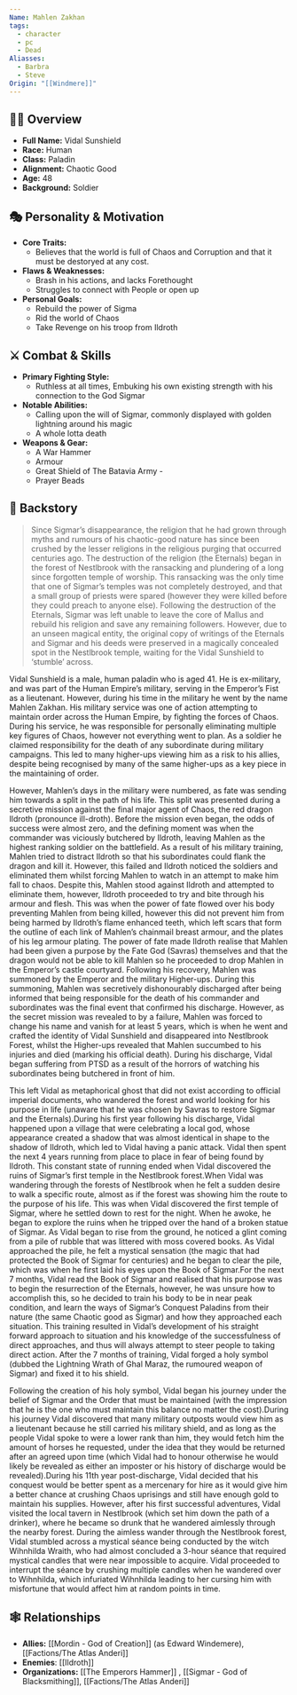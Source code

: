 ```yaml
---
Name: Mahlen Zakhan
tags:
  - character
  - pc
  - Dead
Aliasses:
  - Barbra
  - Steve
Origin: "[[Windmere]]"
---
```

## 🧑‍🎤 Overview
- **Full Name:** Vidal Sunshield
- **Race:**  Human
- **Class:**  Paladin
- **Alignment:**  Chaotic Good
- **Age:**  48
- **Background:**  Soldier  

## 🎭 Personality & Motivation
- **Core Traits:**  
	- Believes that the world is full of Chaos and Corruption and that it must be destoryed at any cost. 	 
- **Flaws & Weaknesses:**
	- Brash in his actions, and lacks Forethought
	- Struggles to connect with People or open up
- **Personal Goals:**  
	- Rebuild the power of  Sigma
	- Rid the world of Chaos
	- Take Revenge on his troop from Ildroth

## ⚔️ Combat & Skills
- **Primary Fighting Style:**  
	- Ruthless at all times, Embuking his own existing strength with his connection to the God Sigmar 
- **Notable Abilities:**  
	- Calling upon the will of Sigmar, commonly displayed with golden lightning around his magic
	- A whole lotta death
- **Weapons & Gear:**  
	- A War Hammer
	- Armour
	- Great Shield of The Batavia Army - 
	- Prayer Beads

## 📖 Backstory
>Since Sigmar’s disappearance, the religion that he had grown through myths and rumours of his chaotic-good nature has since been crushed by the lesser religions in the religious purging that occurred centuries ago. The destruction of the religion (the Eternals) began in the forest of Nestlbrook with the ransacking and plundering of a long since forgotten temple of worship. This ransacking was the only time that one of Sigmar’s temples was not completely destroyed, and that a small group of priests were spared (however they were killed before they could preach to anyone else). Following the destruction of the Eternals, Sigmar was left unable to leave the core of Mallus and rebuild his religion and save any remaining followers. However, due to an unseen magical entity, the original copy of writings of the Eternals and Sigmar and his deeds were preserved in a magically concealed spot in the Nestlbrook temple, waiting for the Vidal Sunshield to ‘stumble’ across.

Vidal Sunshield is a male, human paladin who is aged 41. He is ex-military, and was part of the Human Empire’s military, serving in the Emperor’s Fist as a lieutenant. However, during his time in the military he went by the name Mahlen Zakhan. His military service was one of action attempting to maintain order across the Human Empire, by fighting the forces of Chaos. During his service, he was responsible for personally eliminating multiple key figures of Chaos, however not everything went to plan. As a soldier he claimed responsibility for the death of any subordinate during military campaigns. This led to many higher-ups viewing him as a risk to his allies, despite being recognised by many of the same higher-ups as a key piece in the maintaining of order.

However, Mahlen’s days in the military were numbered, as fate was sending him towards a split in the path of his life. This split was presented during a secretive mission against the final major agent of Chaos, the red dragon Ildroth (pronounce ill-droth). Before the mission even began, the odds of success were almost zero, and the defining moment was when the commander was viciously butchered by Ildroth, leaving Mahlen as the highest ranking soldier on the battlefield. As a result of his military training, Mahlen tried to distract Ildroth so that his subordinates could flank the dragon and kill it. However, this failed and Ildroth noticed the soldiers and eliminated them whilst forcing Mahlen to watch in an attempt to make him fall to chaos. Despite this, Mahlen stood against Ildroth and attempted to eliminate them, however, Ildroth proceeded to try and bite through his armour and flesh. This was when the power of fate flowed over his body preventing Mahlen from being killed, however this did not prevent him from being harmed by Ildroth’s flame enhanced teeth, which left scars that form the outline of each link of Mahlen’s chainmail breast armour, and the plates of his leg armour plating. The power of fate made Ildroth realise that Mahlen had been given a purpose by the Fate God (Savras) themselves and that the dragon would not be able to kill Mahlen so he proceeded to drop Mahlen in the Emperor’s castle courtyard. Following his recovery, Mahlen was summoned by the Emperor and the military Higher-ups. During this summoning, Mahlen was secretively dishonourably discharged after being informed that being responsible for the death of his commander and subordinates was the final event that confirmed his discharge. However, as the secret mission was revealed to by a failure, Mahlen was forced to change his name and vanish for at least 5 years, which is when he went and crafted the identity of Vidal Sunshield and disappeared into Nestlbrook Forest, whilst the Higher-ups revealed that Mahlen succumbed to his injuries and died (marking his official death). During his discharge, Vidal began suffering from PTSD as a result of the horrors of watching his subordinates being butchered in front of him.

This left Vidal as metaphorical ghost that did not exist according to official imperial documents, who wandered the forest and world looking for his purpose in life (unaware that he was chosen by Savras to restore Sigmar and the Eternals).During his first year following his discharge, Vidal happened upon a village that were celebrating a local god, whose appearance created a shadow that was almost identical in shape to the shadow of Ildroth, which led to Vidal having a panic attack. Vidal then spent the next 4 years running from place to place in fear of being found by Ildroth. This constant state of running ended when Vidal discovered the ruins of Sigmar’s first temple in the Nestlbrook forest.When Vidal was wandering through the forests of Nestlbrook when he felt a sudden desire to walk a specific route, almost as if the forest was showing him the route to the purpose of his life. This was when Vidal discovered the first temple of Sigmar, where he settled down to rest for the night. When he awoke, he began to explore the ruins when he tripped over the hand of a broken statue of Sigmar. As Vidal began to rise from the ground, he noticed a glint coming from a pile of rubble that was littered with moss covered books. As Vidal approached the pile, he felt a mystical sensation (the magic that had protected the Book of Sigmar for centuries) and he began to clear the pile, which was when he first laid his eyes upon the Book of Sigmar.For the next 7 months, Vidal read the Book of Sigmar and realised that his purpose was to begin the resurrection of the Eternals, however, he was unsure how to accomplish this, so he decided to train his body to be in near peak condition, and learn the ways of Sigmar’s Conquest Paladins from their nature (the same Chaotic good as Sigmar) and how they approached each situation. This training resulted in Vidal’s development of his straight forward approach to situation and his knowledge of the successfulness of direct approaches, and thus will always attempt to steer people to taking direct action. After the 7 months of training, Vidal forged a holy symbol (dubbed the Lightning Wrath of Ghal Maraz, the rumoured weapon of Sigmar) and fixed it to his shield.

Following the creation of his holy symbol, Vidal began his journey under the belief of Sigmar and the Order that must be maintained (with the impression that he is the one who must maintain this balance no matter the cost).During his journey Vidal discovered that many military outposts would view him as a lieutenant because he still carried his military shield, and as long as the people Vidal spoke to were a lower rank than him, they would fetch him the amount of horses he requested, under the idea that they would be returned after an agreed upon time (which Vidal had to honour otherwise he would likely be revealed as either an imposter or his history of discharge would be revealed).During his 11th year post-discharge, Vidal decided that his conquest would be better spent as a mercenary for hire as it would give him a better chance at crushing Chaos uprisings and still have enough gold to maintain his supplies. However, after his first successful adventures, Vidal visited the local tavern in Nestlbrook (which set him down the path of a drinker), where he became so drunk that he wandered aimlessly through the nearby forest. During the aimless wander through the Nestlbrook forest, Vidal stumbled across a mystical séance being conducted by the witch Wihnhilda Wraith, who had almost concluded a 3-hour séance that required mystical candles that were near impossible to acquire. Vidal proceeded to interrupt the séance by crushing multiple candles when he wandered over to Wihnhilda, which infuriated Wihnhilda leading to her cursing him with misfortune that would affect him at random points in time.

## 🕸️ Relationships
- **Allies:** [[Mordin - God of Creation]] (as Edward Windemere), [[Factions/The Atlas Anderi]]
- **Enemies**: [[Ildroth]]
- **Organizations:** [[The Emperors Hammer]] , [[Sigmar - God of Blacksmithing]], [[Factions/The Atlas Anderi]]
